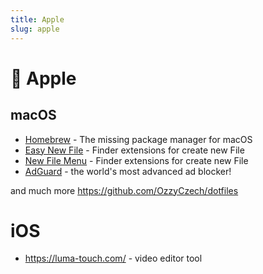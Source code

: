 ```yaml
---
title: Apple
slug: apple
---
```


#  Apple

## macOS

* [Homebrew](https://brew.sh/) - The missing package manager for macOS
* [Easy New File](https://itunes.apple.com/us/app/easy-new-file/id1162194131?ls=1&mt=12) - Finder extensions for create new File
* [New File Menu](https://itunes.apple.com/us/app/new-file-menu/id1064959555) - Finder extensions for create new File
* [AdGuard](https://adguard.com/) - the world's most advanced ad blocker!

and much more https://github.com/OzzyCzech/dotfiles

# iOS

- https://luma-touch.com/ - video editor tool